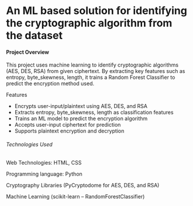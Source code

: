 <!DOCTYPE html>
<head></head>
<body>
<h1>An ML based solution for identifying the cryptographic algorithm from the dataset</h1>
<h4>Project Overview</h4>
<p>
This project uses machine learning to identify cryptographic algorithms (AES, DES, RSA) from given ciphertext. By extracting key features such as entropy, byte_skewness, length, it trains a Random Forest Classifier to predict the encryption method used. 
</p>
Features
<ul>
<li>Encrypts user-input/plaintext using AES, DES, and RSA</li>
<li>Extracts entropy, byte_skewness, length as classification features</li>
<li>Trains an ML model to predict the encryption algorithm</li>
<li>Accepts user-input ciphertext for prediction</li>
<li>Supports plaintext encryption and decryption</li>
</ul>

<h6>Technologies Used</h6>
<p>Web Technologies: HTML, CSS </p>
<p>Programming language: Python</p>
<p>Cryptography Libraries (PyCryptodome for AES, DES, and RSA)</p>
<p>Machine Learning (scikit-learn – RandomForestClassifier)</p>
</body>
</html>
